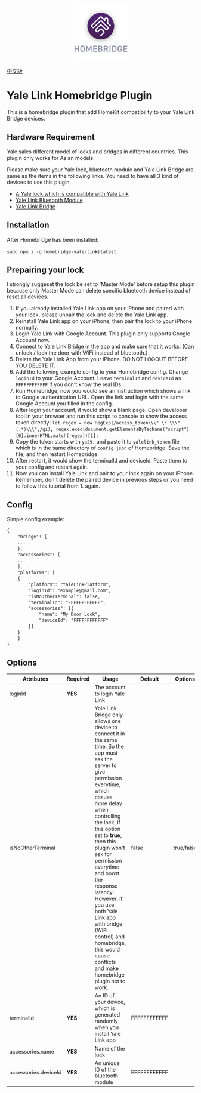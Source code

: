 
<p align="center">

<img src="https://github.com/homebridge/branding/raw/master/logos/homebridge-wordmark-logo-vertical.png" width="150">

</p>


[中文版](./README_zh.md)

# Yale Link Homebridge Plugin

This is a homebridge plugin that add HomeKit compatibility to your Yale Link Bridge devices.

## Hardware Requirement

Yale sales different model of locks and bridges in different countries. This plugin only works for Asian models.

Please make sure your Yale lock, bluetooth module and Yale Link Bridge are same as the items in the following links. You need to have all 3 kind of devices to use this plugin.

* [A Yale lock which is compatible with Yale Link](https://www.yaletaiwanstore.com.tw/product_category/yale-link)
* [Yale Link Bluetooth Module](https://www.yalehome.co.in/en/products/products-categories/smart-products/accessories/yale-link-bluetooth-module/)
* [Yale Link Bridge](https://www.yaletaiwanstore.com.tw/products/yale-link-bridge/)

## Installation

After Homebridge has been installed:

`sudo npm i -g homebridge-yale-link@latest`

## Prepairing your lock

I strongly suggeset the lock be set to 'Master Mode' before setup this plugin because only Master Mode can delete specific bluetooth device instead of reset all devices.

1. If you already installed Yale Link app on your iPhone and paired with your lock, please unpair the lock and delete the Yale Link app.
2. Reinstall Yale Link app on your iPhone, then pair the lock to your iPhone normally.
3. Login Yale Link with Google Account. This plugin only supports Google Account now.
4. Connect to Yale Link Bridge in the app and make sure that it works. (Can unlock / lock the door with WiFi instead of bluetooth.)
5. Delete the Yale Link App from your iPhone. DO NOT LOGOUT BEFORE YOU DELETE IT.
6. Add the following example config to your Homebridge config. Change `loginId` to your Google Account. Leave `terminalId` and `deviceId` as `FFFFFFFFFFFF` if you don't know the real IDs.
7. Run Homebridge, now you would see an instruction which shows a link to Google authentication URL. Open the link and login with the same Google Account you filled in the config.
8. After login your account, it would show a blank page. Open developer tool in your browser and run this script to console to show the access token directly:
`let regex = new RegExp(/access_token\\\" \: \\\"(.*)\\\",/gi); regex.exec(document.getElementsByTagName("script")[0].innerHTML.match(regex))[1];`
9. Copy the token starts with `ya29.` and paste it to `yalelink_token` file which is in the same directory of `config.json` of Homebridge. Save the file, and then restart Homebridge.
10. After restart, it would show the terminalId and deviceId. Paste them to your config and restart again.
11. Now you can install Yale Link and pair to your lock again on your iPhone. Remember, don't delete the paired device in previous steps or you need to follow this tutorial from 1. again.

## Config

Simple config example:

```
{
    "bridge": {
    ...
    },
    "accessories": [
    ...
    ],
    "platforms": [
    {
        "platform": "YaleLinkPlatform",
        "loginId": "example@gmail.com",
        "isNoOtherTerminal": false,
        "terminalId": "FFFFFFFFFFFF",
        "accessories": [{
            "name": "My Door Lock",
            "deviceId": "FFFFFFFFFFFF"
        }]
    }
    ]
}
```

## Options

| **Attributes** | **Required** | **Usage** | **Default** | **Options** |
|----------------|--------------|-----------|-------------|-------------|
| loginId | **YES** | The account to login Yale Link | 
| isNoOtherTerminal |  | Yale Link Bridge only allows one device to connect it in the same time. So the app must ask the server to give permission everytime, which casues more delay when controlling the lock. If this option set to **true**, then this plugin won't ask for permission everytime and boost the response latency. However, if you use both Yale Link app with bridge (WiFi control) and homebridge, this would cause conflicts and make homebridge plugin not to work. | false | true/false
| terminalId | **YES** | An ID of your device, which is generated randomly when you install Yale Link app | FFFFFFFFFFFF |
| accessories.name | **YES** | Name of the lock | |
| accessories.deviceId | **YES** | An unique ID of the bluetooth module | FFFFFFFFFFFF |